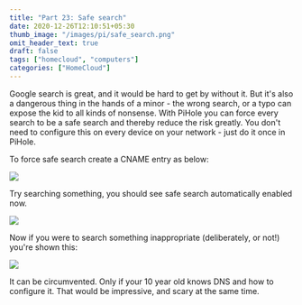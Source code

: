 ```yaml
---
title: "Part 23: Safe search"
date: 2020-12-26T12:10:51+05:30
thumb_image: "/images/pi/safe_search.png"
omit_header_text: true
draft: false
tags: ["homecloud", "computers"]
categories: ["HomeCloud"]
---
```


Google search is great, and it would be hard to get by without it. But it's also a dangerous thing in the hands of a minor - the wrong search, or a typo can expose the kid to all kinds of nonsense. With PiHole you can force every search to be a safe search and thereby reduce the risk greatly. You don't need to configure this on every device on your network - just do it once in PiHole. 

To force safe search create a CNAME entry as below: 

![](/images/pi/safe-search.png)

Try searching something, you should see safe search automatically enabled now.

![](/images/pi/safe.png)


Now if you were to search something inappropriate (deliberately, or not!) you're shown this:

![](/images/pi/blocked.png)

It can be circumvented. Only if your 10 year old knows DNS and how to configure it. That would be impressive, and scary at the same time. 